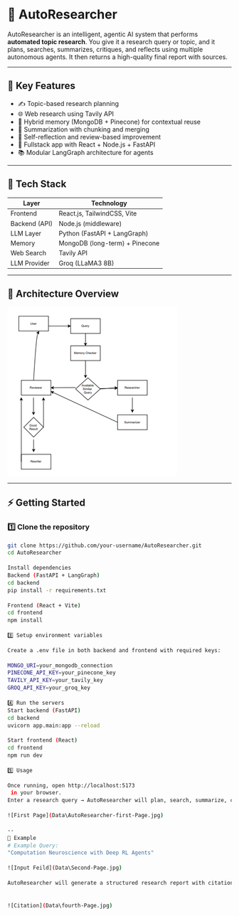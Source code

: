 # 🧠 AutoResearcher

AutoResearcher is an intelligent, agentic AI system that performs **automated topic research**. You give it a research query or topic, and it plans, searches, summarizes, critiques, and reflects using multiple autonomous agents. It then returns a high-quality final report with sources.

---

## 📌 Key Features

- ✍️ Topic-based research planning  
- 🌐 Web research using Tavily API  
- 🧠 Hybrid memory (MongoDB + Pinecone) for contextual reuse  
- 📄 Summarization with chunking and merging  
- 🔁 Self-reflection and review-based improvement  
- 📲 Fullstack app with React + Node.js + FastAPI  
- 📚 Modular LangGraph architecture for agents  

---

## 🧰 Tech Stack

| Layer         | Technology                      |
|--------------|----------------------------------|
| Frontend     | React.js, TailwindCSS, Vite      |
| Backend (API)| Node.js (middleware)             |
| LLM Layer    | Python (FastAPI + LangGraph)     |
| Memory       | MongoDB (long-term) + Pinecone   |
| Web Search   | Tavily API                       |
| LLM Provider | Groq (LLaMA3 8B)                 |

---

## 🚀 Architecture Overview

![AutoResearcher Architecture](./Data\AutoReseacher.png)

---

## ⚡ Getting Started

### 1️⃣ Clone the repository
```bash
git clone https://github.com/your-username/AutoResearcher.git
cd AutoResearcher

Install dependencies
Backend (FastAPI + LangGraph)
cd backend
pip install -r requirements.txt

Frontend (React + Vite)
cd frontend
npm install

3️⃣ Setup environment variables

Create a .env file in both backend and frontend with required keys:

MONGO_URI=your_mongodb_connection
PINECONE_API_KEY=your_pinecone_key
TAVILY_API_KEY=your_tavily_key
GROQ_API_KEY=your_groq_key

4️⃣ Run the servers
Start backend (FastAPI)
cd backend
uvicorn app.main:app --reload

Start frontend (React)
cd frontend
npm run dev

5️⃣ Usage

Once running, open http://localhost:5173
 in your browser.
Enter a research query → AutoResearcher will plan, search, summarize, critique, and generate a final research report with sources.

![First Page](Data\AutoResearcher-first-Page.jpg)

--
🧪 Example
# Example Query:
"Computation Neuroscience with Deep RL Agents"

![Input Feild](Data\Second-Page.jpg)

AutoResearcher will generate a structured research report with citations.


![Citation](Data\fourth-Page.jpg)